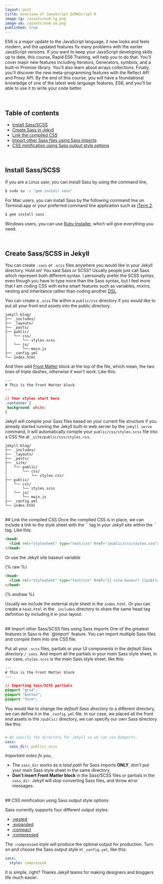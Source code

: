 ```yaml
---
layout: post
title: Overview of JavaScript ECMAScript 6
image-lg: /assets/es6-lg.png
image-sm: /assets/es6-sm.png
published: true
---
```


ES6 is a major update to the JavaScript language, it now looks and feels modern, and the updated features fix many problems with the earlier JavaScript versions. If you want to keep your JavaScript developing skills up to date, this course, Rapid ES6 Training, will help you to do that. You'll cover major new features including Iterators, Generators, symbols, and a built-in Promise library. You'll also learn about arrays collections. Finally, you'll discover the new meta-programming features with the Reflect API and Proxy API. By the end of this course, you will have a foundational knowledge of one of the latest web language features, ES6, and you'll be able to use it to write your code better.
                                   
<br />

## Table of contents

* [Install Sass/SCSS](#install-scss)
* [Create Sass in Jekyll](#create-sass-in-jekyll)
* [Link the compiled CSS](#link-the-compiled-css)
* [Import other Sass files using Sass imports](#import-sass)
* [CSS minification using Sass output style options](#css-minification)

<br />



## <a name="install-scss"></a>Install Sass/SCSS

If you are a Linux user, you can install Sass by using the command line,

````bash
$ sudo su -c "gem install sass"
````

For Mac users, you can install Sass by the following command line on Terminal.app or your preferred command line application such as [iTerm 2](http://iterm2.com/).

````bash
$ gem install sass
````

Windows users, you can use [Ruby Installer](http://rubyinstaller.org/), which will give everything you need.

<br />

## <a name="create-sass-in-jekyll"></a>Create Sass/SCSS in Jekyll
You can create `.sass` or `.scss` files anywhere you would like in your Jekyll directory.
Hold on! You said Sass or SCSS? Usually people just call Sass which represent both different syntax.
I personally prefer the SCSS syntax, even though you have to type more than the Sass syntax,
but I feel more that I am coding CSS with extra smart features such as variables, mixins, nesting and inheritance rather than coding another [DSL](http://en.wikipedia.org/wiki/Domain-specific_language).

You can create a `.scss` file within a `public/css` directory if you would like to put all your front end assets into the public directory.

````
jekyll-blog/
├── _includes/
├── _layouts/
├── _posts/
├── public/
│   └── css/
│       └── styles.scss
│   └── js/
│       └── main.js
├── _config.yml
└── index.html
````



And then add [Front Matter](http://jekyllrb.com/docs/frontmatter/) block at the top of the file, which mean, the two lines of triple dashes, *otherwise it won't work*. Like this:

````css
---
# This is the Front Matter block
---

// Your styles start here
.container {
 background: white;
}

````

Jekyll will compile your Sass files based on your current file structure if you already started running the Jekyll built-in web server by the `jekyll serve` command,
it will automatically compile your `public/css/styles.scss` file into a CSS file at `_site/public/css/styles.css`.

````
jekyll-blog/
├── _includes/
├── _layouts/
├── _posts/
├── _site/
│   └── public/
│       └── css/
│           └── styles.css/
├── public/
│   └── css/
│       └── styles.scss
│   └── js/
│       └── main.js
├── _config.yml
└── index.html
````


<br />
## <a name="link-the-compiled-css"></a>Link the compiled CSS
Once the complied CSS is in place, we can include a link to the style sheet with the `<link>` tag in your Jekyll site within the `<head>` tag.
Like this:

````html
<head>
  <link rel="stylesheet" type="text/css" href="/public/css/styles.css">
</head>
````
Or use the Jekyll site baseurl variable

{% raw %}
````html
<head>
  <link rel="stylesheet" type="text/css" href="{{ site.baseurl }}public/css/styles.css">
</head>
````
{% endraw %}

Usually we include the external style sheet in the `index.html`.
Or you can create a `head.html` in the `_includes` directory to share the same head tag definition by including it in your layout.



<br />
## <a name="import-sass"></a>Import other Sass/SCSS files using Sass imports
One of the greatest features in Sass is the `@import` feature. You can import multiple Sass files and compile them into one CSS file.

Put all your `.scss` files, partials or your UI components in the *default Sass directory* `/_sass`.
And import all the partials in your *main* Sass style sheet, in our case, `styles.scss` is the main Sass style sheet, like this:

````css
---
# This is the Front Matter block
---

// Importing Sass/SCSS partials
@import "grid";
@import "button";
@import "form";

````

You would like to change the *default Sass directory* to a different directory, we can define it in the `_config.yml` file.
In our case, we placed all the front end assets in the `/public/` directory, we can specify our own Sass directory like this:

````yaml

# We specify the directory for Jekyll so we can use @imports.
sass:
  sass_dir: public/_scss
````

*Important notes fo you*,

- The `sass_dir` works as *a load path* for Sass imports **ONLY**, don't put your main Sass style sheet in the same directory.
- **Don't insert Front Matter block** in the Sass/SCSS files or partials in the `sass_dir`. Jekyll will stop converting Sass files, and throw error messages.

<br />
## <a name="css-minification"></a>CSS minification using Sass output style options

Sass currently supports four different output styles:

- [:nested](http://sass-lang.com/documentation/file.SASS_REFERENCE.html#_13)
- [:expanded](http://sass-lang.com/documentation/file.SASS_REFERENCE.html#_14)
- [:compact](http://sass-lang.com/documentation/file.SASS_REFERENCE.html#_15)
- [:compressed](http://sass-lang.com/documentation/file.SASS_REFERENCE.html#_16)

The `:compressed` style will produce the optimal output for production.
Turn on and choose the Sass output style in `_config.yml`, like this:

````yaml
sass:
  style: compressed
````

It is simple, right? Thanks Jekyll teams for making designers and bloggers life much easier.
